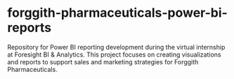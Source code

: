 # forggith-pharmaceuticals-power-bi-reports
Repository for Power BI reporting development during the virtual internship at Foresight BI &amp; Analytics. This project focuses on creating visualizations and reports to support sales and marketing strategies for Forggith Pharmaceuticals.
